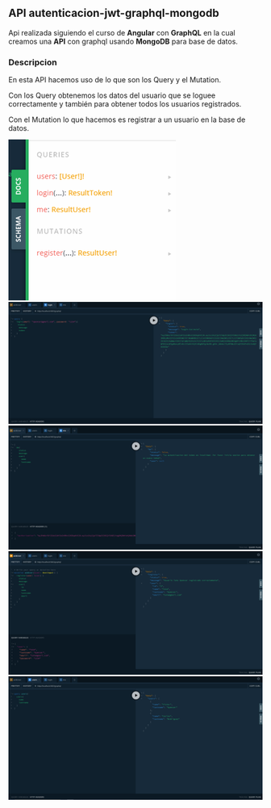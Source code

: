## API autenticacion-jwt-graphql-mongodb

Api realizada siguiendo el curso de **Angular** con **GraphQL** en la cual creamos una **API** con graphql usando **MongoDB** para base de datos. 

### Descripcion

En esta API hacemos uso de lo que son los Query y el Mutation.

Con los Query obtenemos los datos del usuario que se loguee correctamente y también para obtener
todos los usuarios registrados.

Con el Mutation lo que hacemos es registrar a un usuario en la base de datos.

![definitions](https://github.com/Bikcodeh/autenticacion-jwt-graphql-mongodb/blob/master/src/assets/pictures/definitions.PNG?raw=true "definitions") 
![login query](https://github.com/Bikcodeh/autenticacion-jwt-graphql-mongodb/blob/master/src/assets/pictures/login_query.PNG?raw=true "login query") 
![me query](https://github.com/Bikcodeh/autenticacion-jwt-graphql-mongodb/blob/master/src/assets/pictures/me_query.PNG?raw=true "me query") 
![register mutation](https://github.com/Bikcodeh/autenticacion-jwt-graphql-mongodb/blob/master/src/assets/pictures/register_mutation.PNG?raw=true "register mutation") 
![users query](https://github.com/Bikcodeh/autenticacion-jwt-graphql-mongodb/blob/master/src/assets/pictures/users_query.PNG?raw=true "users query") 
